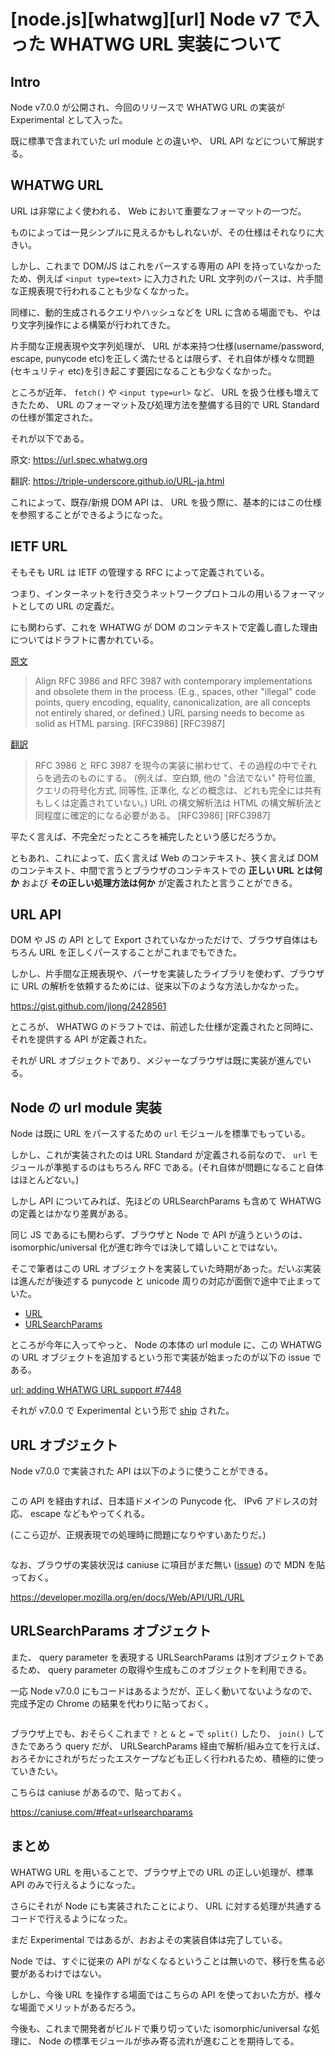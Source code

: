 # [node.js][whatwg][url] Node v7 で入った WHATWG URL 実装について

## Intro

Node v7.0.0 が公開され、今回のリリースで WHATWG URL の実装が Experimental として入った。

既に標準で含まれていた url module との違いや、 URL API などについて解説する。


## WHATWG URL

URL は非常によく使われる、 Web において重要なフォーマットの一つだ。

ものによっては一見シンプルに見えるかもしれないが、その仕様はそれなりに大きい。

しかし、これまで DOM/JS はこれをパースする専用の API を持っていなかったため、例えば `<input type=text>` に入力された URL 文字列のパースは、片手間な正規表現で行われることも少なくなかった。

同様に、動的生成されるクエリやハッシュなどを URL に含める場面でも、やはり文字列操作による構築が行われてきた。

片手間な正規表現や文字列処理が、 URL が本来持つ仕様(username/password, escape, punycode etc)を正しく満たせるとは限らず、それ自体が様々な問題(セキュリティ etc)を引き起こす要因になることも少なくなかった。

ところが近年、 `fetch()` や `<input type=url>` など、 URL を扱う仕様も増えてきたため、 URL のフォーマット及び処理方法を整備する目的で URL Standard の仕様が策定された。

それが以下である。

原文: <https://url.spec.whatwg.org>

翻訳: <https://triple-underscore.github.io/URL-ja.html>

これによって、既存/新規 DOM API は、 URL を扱う際に、基本的にはこの仕様を参照することができるようになった。


## IETF URL

そもそも URL は IETF の管理する RFC によって定義されている。

つまり、インターネットを行き交うネットワークプロトコルの用いるフォーマットとしての URL の定義だ。

にも関わらず、これを WHATWG が DOM のコンテキストで定義し直した理由についてはドラフトに書かれている。

[原文](https://url.spec.whatwg.org/#goals)

> Align RFC 3986 and RFC 3987 with contemporary implementations and obsolete them in the process. (E.g., spaces, other "illegal" code points, query encoding, equality, canonicalization, are all concepts not entirely shared, or defined.) URL parsing needs to become as solid as HTML parsing. [RFC3986] [RFC3987]

[翻訳](https://triple-underscore.github.io/URL-ja.html#goals)

> RFC 3986 と RFC 3987 を現今の実装に揃わせて、その過程の中でそれらを過去のものにする。 (例えば、空白類, 他の "合法でない" 符号位置, クエリの符号化方式, 同等性, 正準化, などの概念は、どれも完全には共有もしくは定義されていない。) URL の構文解析法は HTML の構文解析法と同程度に確定的になる必要がある。 [RFC3986] [RFC3987]

平たく言えば、不完全だったところを補完したという感じだろうか。

ともあれ、これによって、広く言えば Web のコンテキスト、狭く言えば DOM のコンテキスト、中間で言うとブラウザのコンテキストでの **正しい URL とは何か** および **その正しい処理方法は何か** が定義されたと言うことができる。


## URL API

DOM や JS の API として Export されていなかっただけで、ブラウザ自体はもちろん URL を正しくパースすることがこれまでもできた。

しかし、片手間な正規表現や、パーサを実装したライブラリを使わず、ブラウザに URL の解析を依頼するためには、従来以下のような方法しかなかった。

<https://gist.github.com/jlong/2428561>

ところが、 WHATWG のドラフトでは、前述した仕様が定義されたと同時に、それを提供する API が定義された。

それが URL オブジェクトであり、メジャーなブラウザは既に実装が進んでいる。


## Node の url module 実装

Node は既に URL をパースするための `url` モジュールを標準でもっている。

しかし、これが実装されたのは URL Standard が定義される前なので、 `url` モジュールが準拠するのはもちろん RFC である。(それ自体が問題になること自体はほとんどない。)

しかし API についてみれば、先ほどの URLSearchParams も含めて WHATWG の定義とはかなり差異がある。

同じ JS であるにも関わらず、ブラウザと Node で API が違うというのは、 isomorphic/universal 化が進む昨今では決して嬉しいことではない。

そこで筆者はこの URL オブジェクトを実装していた時期があった。だいぶ実装は進んだが後述する punycode と unicode 周りの対応が面倒で途中で止まっていた。

- [URL](https://github.com/jxck/url)
- [URLSearchParams](https://github.com/jxck/urlsearchparams)

ところが今年に入ってやっと、 Node の本体の url module に、この WHATWG の URL オブジェクトを追加するという形で実装が始まったのが以下の issue である。

[url: adding WHATWG URL support #7448](https://github.com/nodejs/node/pull/7448)

それが v7.0.0 で Experimental という形で [ship](https://nodejs.org/en/blog/release/v7.0.0/) された。


## URL オブジェクト

Node v7.0.0 で実装された API は以下のように使うことができる。


```js:url.js
```

この API を経由すれば、日本語ドメインの Punycode 化、 IPv6 アドレスの対応、 escape などもやってくれる。

(ここら辺が、正規表現での処理時に問題になりやすいあたりだ。)


```js:url-ext.js
```

なお、ブラウザの実装状況は caniuse に項目がまだ無い ([issue](https://github.com/Fyrd/caniuse/issues/1312)) ので MDN を貼っておく。

<https://developer.mozilla.org/en/docs/Web/API/URL/URL>


## URLSearchParams オブジェクト

また、 query parameter を表現する URLSearchParams は別オブジェクトであるため、 query parameter の取得や生成もこのオブジェクトを利用できる。

一応 Node v7.0.0 にもコードはあるようだが、正しく動いてないようなので、完成予定の Chrome の結果を代わりに貼っておく。


```js:searchparams.js
```

ブラウザ上でも、おそらくこれまで `?` と `&` と `=` で `split()` したり、 `join()` してきたであろう query だが、 URLSearchParams 経由で解析/組み立てを行えば、おろそかにされがちだったエスケープなども正しく行われるため、積極的に使っていきたい。

こちらは caniuse があるので、貼っておく。

<https://caniuse.com/#feat=urlsearchparams>


## まとめ

WHATWG URL を用いることで、ブラウザ上での URL の正しい処理が、標準 API のみで行えるようになった。

さらにそれが Node にも実装されたことにより、 URL に対する処理が共通するコードで行えるようになった。

まだ Experimental ではあるが、おおよその実装自体は完了している。

Node では、すぐに従来の API がなくなるということは無いので、移行を焦る必要があるわけではない。

しかし、今後 URL を操作する場面ではこちらの API を使っておいた方が、様々な場面でメリットがあるだろう。

今後も、これまで開発者がビルドで乗り切っていた isomorphic/universal な処理に、 Node の標準モジュールが歩み寄る流れが進むことを期待してる。
